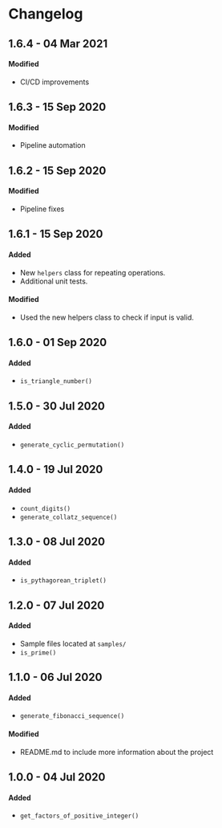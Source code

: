 # Changelog

## 1.6.4 - 04 Mar 2021
#### Modified
* CI/CD improvements

## 1.6.3 - 15 Sep 2020
#### Modified
* Pipeline automation

## 1.6.2 - 15 Sep 2020
#### Modified
* Pipeline fixes

## 1.6.1 - 15 Sep 2020
#### Added
* New `helpers` class for repeating operations.
* Additional unit tests.
#### Modified
* Used the new helpers class to check if input is valid.

## 1.6.0 - 01 Sep 2020
#### Added
* `is_triangle_number()`

## 1.5.0 - 30 Jul 2020
#### Added
* `generate_cyclic_permutation()`

## 1.4.0 - 19 Jul 2020
#### Added
* `count_digits()`
* `generate_collatz_sequence()`

## 1.3.0 - 08 Jul 2020
#### Added 
* `is_pythagorean_triplet()`

## 1.2.0 - 07 Jul 2020
#### Added
* Sample files located at `samples/`
* `is_prime()`

## 1.1.0 - 06 Jul 2020
#### Added
* `generate_fibonacci_sequence()`
#### Modified
* README.md to include more information about the project

## 1.0.0 - 04 Jul 2020
#### Added
* `get_factors_of_positive_integer()`
